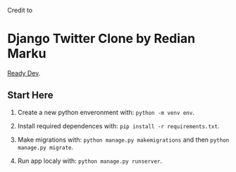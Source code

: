 Credit to
# Django Twitter Clone by Redian Marku
<a href="https://www.youtube.com/watch?v=2tbDNMhQjLE&t=832s" target="_blank">Ready Dev</a>.

## Start Here

1. Create a new python enveronment with: ```python -m venv env```.

2. Install required dependences with: ```pip install -r requirements.txt```.

3. Make migrations with: ```python manage.py makemigrations``` and then ```python manage.py migrate```.

4. Run app localy with: ```python manage.py runserver```.
